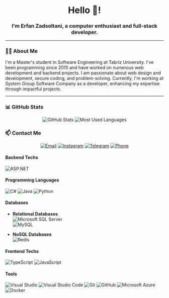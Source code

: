 <h1 align="center">Hello 👋!</h1>
<h3 align="center">I'm Erfan Zadsoltani, a computer enthusiast and full-stack developer.</h3>

---

### 👨‍💻 About Me
I'm a Master's student in Software Engineering at Tabriz University. I've been programming since 2015 and have worked on numerous web development and backend projects. I am passionate about web design and development, secure coding, and problem-solving. Currently, I'm working at System Group Software Company as a developer, enhancing my expertise through impactful projects.

---

### 📊 GitHub Stats
<p align="center">
  <img src="https://github-readme-stats.vercel.app/api?username=erfanzadsoltani&show_icons=true&theme=dark" alt="GitHub Stats" />
  <img src="https://github-readme-stats.vercel.app/api/top-langs/?username=erfanzadsoltani&layout=compact&theme=dark" alt="Most Used Languages" />
</p>

### 📫 Contact Me
<p align="center">
  <a href="mailto:erfanzadsoltani1@gmail.com"><img src="https://img.shields.io/badge/Gmail-red?style=for-the-badge&logo=gmail&logoColor=white" alt="Email" /></a>
  <a href="https://instagram.com/erfanzadsoltani"><img src="https://img.shields.io/badge/Instagram-E4405F?style=for-the-badge&logo=instagram&logoColor=white" alt="Instagram" /></a>
  <a href="https://t.me/erfanzadsoltani"><img src="https://img.shields.io/badge/Telegram-0088cc?style=for-the-badge&logo=telegram&logoColor=white" alt="Telegram" /></a>
  <a href="tel:+989146975491"><img src="https://img.shields.io/badge/Phone-25D366?style=for-the-badge&logo=whatsapp&logoColor=white" alt="Phone" /></a>
</p>

#### Backend Techs
![ASP.NET](https://img.shields.io/badge/ASP.NET-512BD4?style=for-the-badge&logo=dotnet&logoColor=white)

#### Programming Languages
![C#](https://img.shields.io/badge/C%23-239120?style=for-the-badge&logo=c-sharp&logoColor=white)
![Java](https://img.shields.io/badge/Java-007396?style=for-the-badge&logo=java&logoColor=white)
![Python](https://img.shields.io/badge/Python-3776AB?style=for-the-badge&logo=python&logoColor=white)

#### Databases
- **Relational Databases**  
  ![Microsoft SQL Server](https://img.shields.io/badge/SQL%20Server-CC2927?style=for-the-badge&logo=microsoft-sql-server&logoColor=white)  
  ![MySQL](https://img.shields.io/badge/MySQL-4479A1?style=for-the-badge&logo=mysql&logoColor=white)

- **NoSQL Databases**  
  ![Redis](https://img.shields.io/badge/Redis-DC382D?style=for-the-badge&logo=redis&logoColor=white)



#### Frontend Techs
![TypeScript](https://img.shields.io/badge/TypeScript-007ACC?style=for-the-badge&logo=typescript&logoColor=white)
![JavaScript](https://img.shields.io/badge/JavaScript-F7DF1E?style=for-the-badge&logo=javascript&logoColor=black)

#### Tools
![Visual Studio](https://img.shields.io/badge/Visual%20Studio-5C2D91?style=for-the-badge&logo=visual-studio&logoColor=white)
![Visual Studio Code](https://img.shields.io/badge/VSCode-0078D4?style=for-the-badge&logo=visualstudiocode&logoColor=white)
![Git](https://img.shields.io/badge/Git-F05032?style=for-the-badge&logo=git&logoColor=white)
![GitHub](https://img.shields.io/badge/GitHub-181717?style=for-the-badge&logo=github&logoColor=white)
![Microsoft Azure](https://img.shields.io/badge/Microsoft%20Azure-0078D4?style=for-the-badge&logo=microsoft-azure&logoColor=white)
![Docker](https://img.shields.io/badge/Docker-2496ED?style=for-the-badge&logo=docker&logoColor=white)

<!--
**erfanzadsoltani/ErfanZadsoltani** is a ✨ _special_ ✨ repository because its `README.md` (this file) appears on your GitHub profile.

Here are some ideas to get you started:

- 🔭 I’m currently working on ...
- 🌱 I’m currently learning ...
- 👯 I’m looking to collaborate on ...
- 🤔 I’m looking for help with ...
- 💬 Ask me about ...
- 📫 How to reach me: ...
- 😄 Pronouns: ...
- ⚡ Fun fact: ...
-->
